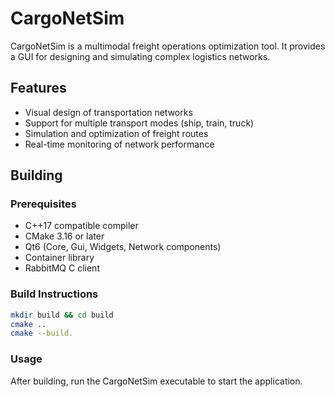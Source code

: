 # CargoNetSim

CargoNetSim is a multimodal freight operations optimization tool. It provides a GUI for designing and simulating complex logistics networks.

## Features

- Visual design of transportation networks
- Support for multiple transport modes (ship, train, truck)
- Simulation and optimization of freight routes
- Real-time monitoring of network performance

## Building

### Prerequisites

- C++17 compatible compiler
- CMake 3.16 or later
- Qt6 (Core, Gui, Widgets, Network components)
- Container library
- RabbitMQ C client

### Build Instructions

```bash
mkdir build && cd build
cmake ..
cmake --build.
```

### Usage

After building, run the CargoNetSim executable to start the application.

